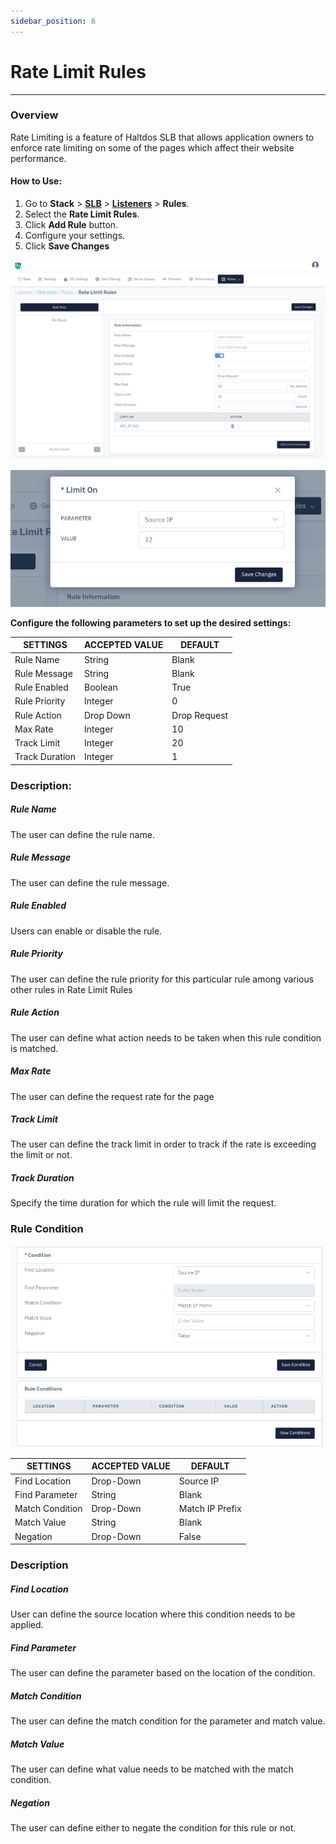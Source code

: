 ```yaml
---
sidebar_position: 6
---
```


# Rate Limit Rules

---
### Overview
Rate Limiting is a feature of Haltdos SLB that allows application owners to enforce rate limiting on some of the pages which affect their website performance.

#### How to Use:

1. Go to **Stack** > [**SLB**](/enterprise/adc) > [**Listeners**](../listeners.md) > **Rules**.
2. Select the **Rate Limit Rules**.
3. Click **Add Rule** button.
4. Configure your settings. 
5. Click **Save Changes**

![Rate Limit rule](/img/adc/v8/docs/rate_limit_1.png)

![Rate limit rule](/img/adc/v8/docs/rate_limit_2.png)

**Configure the following parameters to set up the desired settings:**

| SETTINGS       | ACCEPTED VALUE | DEFAULT      |
|----------------|----------------|--------------|
| Rule Name      | String         | Blank        |
| Rule Message   | String         | Blank        |
| Rule Enabled   | Boolean        | True         |
| Rule Priority  | Integer        | 0            |
| Rule Action    | Drop Down      | Drop Request |
| Max Rate       | Integer        | 10           |
| Track Limit    | Integer        | 20           |
| Track Duration | Integer        | 1            |

### Description:

##### **Rule Name**

The user can define the rule name.

##### **Rule Message**

The user can define the rule message.

##### **Rule Enabled**

Users can enable or disable the rule.

##### **Rule Priority**

The user can define the rule priority for this particular rule among various other rules in Rate Limit Rules

##### **Rule Action**

The user can define what action needs to be taken when this rule condition is matched.

##### **Max Rate**

The user can define the request rate for the page

##### **Track Limit**

The user can define the track limit in order to track if the rate is exceeding the limit or not.

##### **Track Duration**

Specify the time duration for which the rule will limit the request.

### **Rule Condition**

![Rate Limit rule](/img/adc/v8/docs/rate_limit_3.png)

| SETTINGS        | ACCEPTED VALUE | DEFAULT   |
|-----------------|----------------|-----------|
| Find Location   | Drop-Down      | Source IP |
| Find Parameter  | String         | Blank     |
| Match Condition | Drop-Down      | Match IP Prefix  |
| Match Value     | String         | Blank     |
| Negation        | Drop-Down      | False     |


### Description

##### **Find Location**

User can define the source location where this condition needs to be applied.

##### **Find Parameter**

The user can define the parameter based on the location of the condition.

##### **Match Condition**

The user can define the match condition for the parameter and match value.

##### **Match Value**

The user can define what value needs to be matched with the match condition.

##### **Negation**

The user can define either to negate the condition for this rule or not.